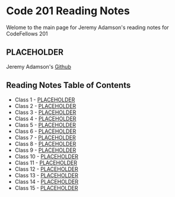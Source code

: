 # Code 201 Reading Notes

Welome to the main page for Jeremy Adamson's reading notes for CodeFellows 201

## **PLACEHOLDER**

Jeremy Adamson's [Github](https://github.com/jeremy-adamson/)

## **Reading Notes Table of Contents**

[//]: # (Fill in titles for the placeholders listed below after each reading)

* Class 1 - [PLACEHOLDER](session/class_01.md)
* Class 2 - [PLACEHOLDER](session/class_02.md)
* Class 3 - [PLACEHOLDER](session/class_03.md)
* Class 4 - [PLACEHOLDER](session/class_04.md)
* Class 5 - [PLACEHOLDER](session/class_05.md)
* Class 6 - [PLACEHOLDER](session/class_06.md)
* Class 7 - [PLACEHOLDER](session/class_07.md)
* Class 8 - [PLACEHOLDER](session/class_08.md)
* Class 9 - [PLACEHOLDER](session/class_09.md)
* Class 10 - [PLACEHOLDER](session/class_10.md)
* Class 11 - [PLACEHOLDER](session/class_11.md)
* Class 12 - [PLACEHOLDER](session/class_12.md)
* Class 13 - [PLACEHOLDER](session/class_13.md)
* Class 14 - [PLACEHOLDER](session/class_14.md)
* Class 15 - [PLACEHOLDER](session/class_15.md)
